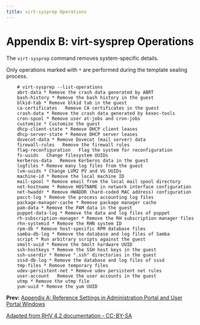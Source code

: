 ```yaml
---
title: virt-sysprep Operations
---
```


# Appendix B: virt-sysprep Operations

The `virt-sysprep` command removes system-specific details.

Only operations marked with `*` are performed during the template sealing process.

        # virt-sysprep --list-operations
        abrt-data * Remove the crash data generated by ABRT
        bash-history * Remove the bash history in the guest
        blkid-tab * Remove blkid tab in the guest
        ca-certificates   Remove CA certificates in the guest
        crash-data * Remove the crash data generated by kexec-tools
        cron-spool * Remove user at-jobs and cron-jobs
        customize * Customize the guest
        dhcp-client-state * Remove DHCP client leases
        dhcp-server-state * Remove DHCP server leases
        dovecot-data * Remove Dovecot (mail server) data
        firewall-rules   Remove the firewall rules
        flag-reconfiguration   Flag the system for reconfiguration
        fs-uuids   Change filesystem UUIDs
        kerberos-data   Remove Kerberos data in the guest
        logfiles * Remove many log files from the guest
        lvm-uuids * Change LVM2 PV and VG UUIDs
        machine-id * Remove the local machine ID
        mail-spool * Remove email from the local mail spool directory
        net-hostname * Remove HOSTNAME in network interface configuration
        net-hwaddr * Remove HWADDR (hard-coded MAC address) configuration
        pacct-log * Remove the process accounting log files
        package-manager-cache * Remove package manager cache
        pam-data * Remove the PAM data in the guest
        puppet-data-log * Remove the data and log files of puppet
        rh-subscription-manager * Remove the RH subscription manager files
        rhn-systemid * Remove the RHN system ID
        rpm-db * Remove host-specific RPM database files
        samba-db-log * Remove the database and log files of Samba
        script * Run arbitrary scripts against the guest
        smolt-uuid * Remove the Smolt hardware UUID
        ssh-hostkeys * Remove the SSH host keys in the guest
        ssh-userdir * Remove ".ssh" directories in the guest
        sssd-db-log * Remove the database and log files of sssd
        tmp-files * Remove temporary files
        udev-persistent-net * Remove udev persistent net rules
        user-account   Remove the user accounts in the guest
        utmp * Remove the utmp file
        yum-uuid * Remove the yum UUID

**Prev:** [Appendix A: Reference Settings in Administration Portal and User Portal Windows](appe-Reference_Settings_in_Administration_Portal_and_User_Portal_Windows)

[Adapted from RHV 4.2 documentation - CC-BY-SA](https://access.redhat.com/documentation/en-us/red_hat_virtualization/4.2/html/virtual_machine_management_guide/appe-virt_sysprep_operations)
